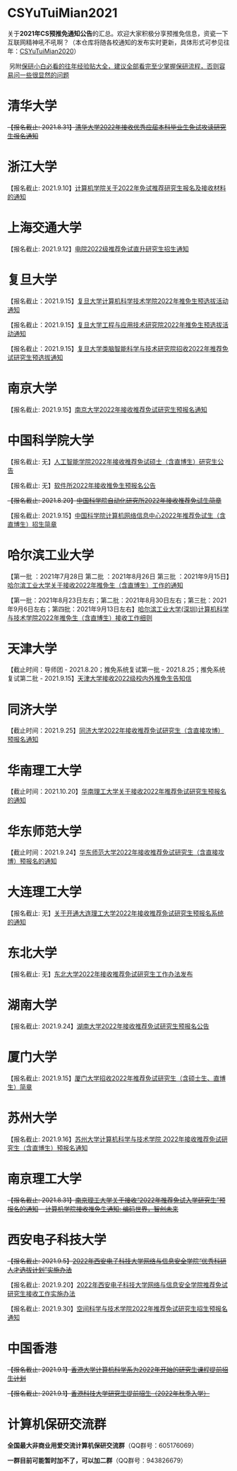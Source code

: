# CSYuTuiMian2021

​	关于**2021年CS预推免通知公告**的汇总。欢迎大家积极分享预推免信息，资瓷一下互联网精神吼不吼啊？（本仓库将随各校通知的发布实时更新，具体形式可参见往年：[CSYuTuiMian2020](https://github.com/hcy226/CSYuTuiMian2020)）

​	另附[保研小白必看的往年经验贴大全，建议全部看完至少掌握保研流程，否则容易问一些很显然的问题](https://github.com/richardodliu/CS-BAOYAN)

# 清华大学

~~【报名截止: 2021.8.31】[清华大学2022年接收优秀应届本科毕业生免试攻读研究生报名通知](https://yz.tsinghua.edu.cn/info/1027/2285.htm)~~



# 浙江大学

【报名截止: 2021.9.10】[计算机学院关于2022年免试推荐研究生报名及接收材料的通知](http://www.cs.zju.edu.cn/csen/2021/0813/c27006a2414894/page.htm)



# 上海交通大学

【报名截止: 2021.9.12】[电院2022级推荐免试直升研究生招生通知](https://yjwb.seiee.sjtu.edu.cn/yjwb/info/33192.htm)



# 复旦大学

【报名截止：2021.9.15】[复旦大学计算机科学技术学院2022年推免生预选拔活动通知](https://cs.fudan.edu.cn/1c/2b/c24257a400427/page.htm)

【报名截止：2021.9.15】[复旦大学工程与应用技术研究院2022年推免生预选拔活动通知](http://faet.fudan.edu.cn/3f/48/c13543a409416/page.htm)

【报名截止：2021.9.15】[复旦大学类脑智能科学与技术研究院招收2022年推荐免试研究生预选拔通知](https://istbi.fudan.edu.cn/info/1167/3774.htm)



# 南京大学

【报名截止: 2021.9.15】[南京大学2022年接收推荐免试研究生预报名通知](https://grawww.nju.edu.cn/33/91/c905a537489/page.htm)



# 中国科学院大学

【报名截止: 无】[人工智能学院2022年接收推荐免试硕士（含直博生）研究生公告](https://ai.ucas.ac.cn/index.php/zh-cn/tzgg/6455-2022)

【报名截止: 无】[软件所2022年接收推免生预报名公告](http://www.is.cas.cn/yjsjy2016/zsxx2016/202108/t20210819_6163124.html)

~~【报名截止: 2021.8.20】[中国科学院自动化研究所2022年接收推荐免试生简章](http://www.ia.cas.cn/yjsjy/zs/sszs/202107/t20210726_6147489.html)~~

【报名截止: 2021.9.15】[中国科学院计算机网络信息中心2022年推荐免试生（含直博生）招生简章](http://cnic.cas.cn/rcjy/yjsjy/zsxx/tjms/202108/t20210825_6168550.html)


# 哈尔滨工业大学

【第一批 ：2021年7月28日 第二批 ：2021年8月26日 第三批 ：2021年9月15日】[哈尔滨工业大学关于接收2022年推免生（含直博生）工作的通知](http://cs.hit.edu.cn/2021/0722/c11271a258666/page.htm)

【第一批：2021年8月23日左右；第二批：2021年8月30日左右；第三批：2021年9月6日左右；第四批：2021年9月13日左右】[哈尔滨工业大学(深圳)计算机科学与技术学院2022年推免生（含直博生）接收工作细则](http://cs.hitsz.edu.cn/info/1029/3036.htm)

# 天津大学

【截止时间：导师团 - 2021.8.20；推免系统复试第一批 - 2021.8.25；推免系统复试第二批 - 2021.9.15】[天津大学接收2022级校内外推免生告知信](http://cic.tju.edu.cn/info/1041/3435.htm)


# 同济大学

【截止时间：2021.9.25】[同济大学2022年接收推荐免试研究生（含直接攻博）预报名通知](https://mp.weixin.qq.com/s?__biz=MzA3OTEyMTc3NQ==&mid=2648324051&idx=1&sn=a74e382ab1df71958aab509dccec050c)


# 华南理工大学

【截止时间：2021.10.20】[华南理工大学关于接收2022年推荐免试研究生预报名的通知](https://admission.scut.edu.cn/2021/0820/c17700a439045/page.htm)



# 华东师范大学
【截止时间：2021.9.24】[华东师范大学2022年接收推荐免试研究生（含直接攻博）预报名的通知](https://yjszs.ecnu.edu.cn/system/yjszsxx_detail.asp?id=202108272011006315083910916)



# 大连理工大学

【报名截止: 无】[关于开通大连理工大学2022年接收推荐免试研究生预报名系统的通知](http://gs.dlut.edu.cn/info/1173/11826.htm)



# 东北大学

【报名截止: 无】[东北大学2022年接收推荐免试研究生工作办法发布](https://mp.weixin.qq.com/s/zy9BnbRGtqAyCGFkX_kSuw)



# 湖南大学

【报名截止: 2021.9.24】[湖南大学2022年接收推荐免试研究生预报名公告](http://gra.hnu.edu.cn/info/1075/7786.htm)



# 厦门大学

【报名截止: 2021.9.15】[厦门大学招收2022年推荐免试研究生（含硕士生、直博生）简章](https://zs.xmu.edu.cn/info/1055/2633.htm)



# 苏州大学

【报名截止: 2021.9.16】[苏州大学计算机科学与技术学院 2022年接收推荐免试研究生（含直博生）预报名通知](http://scst.suda.edu.cn/f7/0f/c11205a456463/page.htm)



# 南京理工大学

~~【报名截止: 2021.8.31】[南京理工大学关于接收“2022年推荐免试入学研究生”预报名的通知](https://gs.njust.edu.cn/zsw/18/d5/c4688a268501/page.htm)  &nbsp;&nbsp; [计算机学院接收推免生通知: 编码世界，智创未来](http://cs.njust.edu.cn/15/13/c1754a267539/page.htm)~~



# 西安电子科技大学

~~【报名截止: 2021.9.5】[2022年西安电子​科技大学网络与信息安全学院“优秀科研人才选拔计划”实施办法](https://ce.xidian.edu.cn/info/1349/7143.htm)~~

【报名截止: 2021.9.20】[2022年西安电子科技大学网络与信息安全学院推荐免试研究生接收工作实施办法](https://ce.xidian.edu.cn/info/1349/7144.htm)

【报名截止: 2021.9.30】[空间科学与技术学院2022年推荐免试研究生招生预报名通知](https://sast.xidian.edu.cn/info/1014/3371.htm)



# 中国香港

~~【报名截止: 2021.9.1】[香港大学计算机科学系为2022年开始的研究生课程提前招生计划](https://i.cs.hku.hk/~gradappl/index.html)~~

~~【报名截止: 2021.9.1】[香港科技大学研究生提前招生（2022年秋季入学）](https://www.cse.ust.hk/pg/admissions/recruiting/)~~



# 计算机保研交流群

**全国最大非商业用爱交流计算机保研交流群**（QQ群号：605176069）

**一群目前可能暂时加不了，可以加二群**（QQ群号：943826679）

